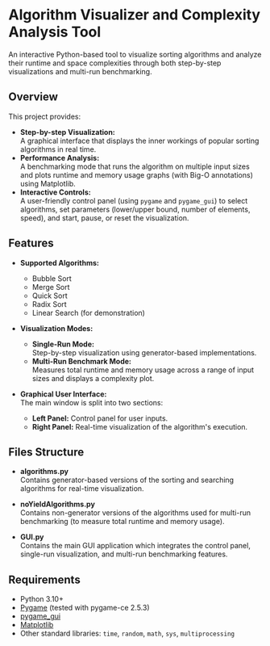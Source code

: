 # Algorithm Visualizer and Complexity Analysis Tool

An interactive Python-based tool to visualize sorting algorithms and analyze their runtime and space complexities through both step-by-step visualizations and multi-run benchmarking.

## Overview

This project provides:
- **Step-by-step Visualization:**  
  A graphical interface that displays the inner workings of popular sorting algorithms in real time.
- **Performance Analysis:**  
  A benchmarking mode that runs the algorithm on multiple input sizes and plots runtime and memory usage graphs (with Big-O annotations) using Matplotlib.
- **Interactive Controls:**  
  A user-friendly control panel (using `pygame` and `pygame_gui`) to select algorithms, set parameters (lower/upper bound, number of elements, speed), and start, pause, or reset the visualization.

## Features

- **Supported Algorithms:**  
  - Bubble Sort  
  - Merge Sort  
  - Quick Sort  
  - Radix Sort  
  - Linear Search (for demonstration)

- **Visualization Modes:**  
  - **Single-Run Mode:**  
    Step-by-step visualization using generator-based implementations.
  - **Multi-Run Benchmark Mode:**  
    Measures total runtime and memory usage across a range of input sizes and displays a complexity plot.

- **Graphical User Interface:**  
  The main window is split into two sections:  
  - **Left Panel:** Control panel for user inputs.  
  - **Right Panel:** Real-time visualization of the algorithm's execution.

## Files Structure

- **algorithms.py**  
  Contains generator-based versions of the sorting and searching algorithms for real-time visualization.

- **noYieldAlgorithms.py**  
  Contains non-generator versions of the algorithms used for multi-run benchmarking (to measure total runtime and memory usage).

- **GUI.py**  
  Contains the main GUI application which integrates the control panel, single-run visualization, and multi-run benchmarking features.

## Requirements

- Python 3.10+
- [Pygame](https://www.pygame.org/) (tested with pygame-ce 2.5.3)
- [pygame_gui](https://pygame-gui.readthedocs.io/)
- [Matplotlib](https://matplotlib.org/)
- Other standard libraries: `time`, `random`, `math`, `sys`, `multiprocessing`
